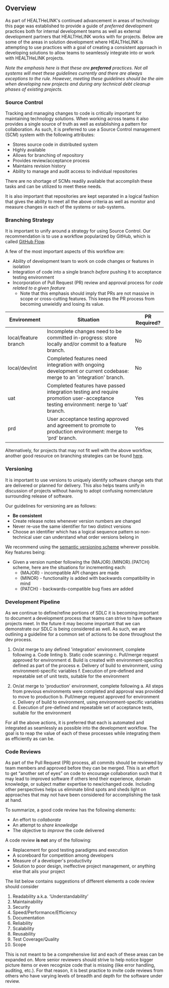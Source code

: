## Overview
As part of HEALTHeLINK's continued advancement in areas of technology this page was established to provide a guide of _preferred_ development practices both for internal development teams as well as external development partners that HEALTHeLINK works with for projects. Below are some of the areas in solution development where HEALTHeLINK is attempting to use practices with a goal of creating a consistent approach in developing solutions to allow teams to seamlessly integrate into or work with HEALTHeLINK projects.

*Note the emphasis here is that these are **preferred** practices. Not all systems will meet these guidelines currently and there are always exceptions to the rule. However, meeting these guidelines should be the aim when developing new projects and during any technical debt cleanup phases of existing projects.*

### Source Control
Tracking and managing changes to code is critically important for maintaining technology solutions. When working across teams it also provides a single source of truth as well as establishing a pattern for collaboration. As such, it is preferred to use a Source Control management (SCM) system with the following attributes:

 - Stores source code in distributed system
 - Highly available
 - Allows for branching of repository
 - Provides review/acceptance process
 - Maintains revision history
 - Ability to manage and audit access to individual repositories
 
There are no shortage of SCMs readily available that accomplish these tasks and can be utilized to meet these needs. 

It is also important that repositories are kept separated in a logical fashion that gives the ability to meet all the above criteria as well as monitor and measure changes in each of the systems or sub-systems.

### Branching Strategy
It is important to unify around a strategy for using Source Control. Our recommendation is to use a workflow popularized by GitHub, which is called [GitHub Flow](https://docs.github.com/en/get-started/quickstart/github-flow). 

A few of the most important aspects of this workflow are:

 - Ability of development team to work on code changes or features in isolation
 - Integration of code into a single branch *before* pushing it to acceptance testing environment
 - Incorporation of Pull Request (PR) review and approval process for *code related to a given feature* 
   - Note that this emphasis should imply that PRs are not massive in scope or cross-cutting features. This keeps the PR process from becoming unwieldly and losing its value.

| **Environment** | **Situation**                                                                                                                                              | **PR Required?** |
| --------------- | ---------------------------------------------------------------------------------------------------------------------------------------------------------- | ---------------- |
| local/feature branch| Incomplete changes need to be committed in-progress: store locally and/or commit to a feature branch.                                                                  | No               |
| local/dev/int       | Completed features need integration with ongoing development or current codebase: merge to an 'integration' branch.                                         | No               |
| uat | Completed features have passed integration testing and require promotion user-acceptance testing environment: nerge to ‘uat’ branch.    | Yes              |
| prd | User acceptance testing approved and agreement to promote to production environment: merge to ‘prd’ branch. | Yes              |

Alternatively, for projects that may not fit well with the above workflow, another good resource on branching strategies can be found [here](https://nvie.com/posts/a-successful-git-branching-model/).

### Versioning
It is important to use versions to uniquely identify software change sets that are delivered or planned for delivery. This also helps teams unify in discussion of projects without having to adopt confusing nomenclature surrounding release of software. 

Our guidelines for versioning are as follows:

 - **Be consistent**
 - Create release notes whenever version numbers are changed
 - Never re-use the same identifier for two distinct versions
 - Choose an identifier which has a logical sequence pattern so non-technical user can understand what order versions belong in

We recommend using the [semantic versioning scheme](https://semver.org/) wherever possible. Key features being:
 - Given a version number following the {MAJOR}.{MINOR}.{PATCH} scheme, here are the situations for incrementing each:
   -   {MAJOR} - incompatible API changes are made
   -   {MINOR} - functionality is added with backwards compatibility in mind
   -   {PATCH} - backwards-compatible bug fixes are added

### Development Pipeline
As we continue to define/refine portions of SDLC it is becoming important to document a development process that teams can strive to have software projects meet. In the future it may become important that we can demonstrate our SDLC is being considered as well. As such, we are outlining a guideline for a common set of actions to be done throughout the dev process. 

 1. On/at merge to any defined 'integration' environment, complete following
      a. Code linting
      b. Static code scanning
      c. Pull/merge request approved for environment
      d. Build is created with environment-specifics defined as part of the process
      e. Delivery of build to environment, using environment-specific variables
      f. Execution of pre-defined and repeatable set of unit tests, suitable for the environment
     
2. On/at merge to 'production' environment, complete following
     a. All steps from previous environments were completed and approval was provided to move to production
     b. Pull/merge request approved for environment
     c. Delivery of build to environment, using environment-specific variables
     d. Execution of pre-defined and repeatable set of acceptance tests, suitable for the environment

For all the above actions, it is preferred that each is automated and integrated as seamlessly as possible into the development workflow. The goal is to reap the value of each of these processes while integrating them as efficiently as can be.

### Code Reviews
As part of the Pull Request (PR) process, all commits should be reviewed by team members and approved before they can be merged. This is an effort to get “another set of eyes” on code to encourage collaboration such that it may lead to improved software if others lend their experience, domain knowledge, or subject matter expertise to new/changed code. Including other perspectives helps us eliminate blind spots and sheds light on approaches that may not have been considered for accomplishing the task at hand.

To summarize, a good code review has the following elements:

 - An effort to _collaborate_
 - An attempt to _share knowledge_
 - The objective to _improve_ the code delivered

A code review **is not** any of the following:

 - Replacement for good testing paradigms and execution
 - A scoreboard for competition among developers
 - Measure of a developer's productivity
 - Solution to poor design, ineffective project management, or anything else that ails your project

The list below contains suggestions of different elements a code review should consider

 1. Readability a.k.a. ‘Understandability’
 2. Maintainability
 3. Security
 4. Speed/Performance/Efficiency
 5. Documentation
 6. Reliability
 7. Scalability
 8. Reusability
 9. Test Coverage/Quality
 10. Scope

This is not meant to be a comprehensive list and each of these areas can be expanded on. More senior reviewers should strive to help notice bigger picture items or even recognize code that is missing (like error handling, auditing, etc.). For that reason, it is best practice to invite code reviews from others who have varying levels of breadth and depth for the software under review.
